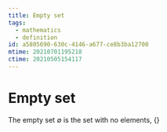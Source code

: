 ```yaml
---
title: Empty set
tags:
  - mathematics
  - definition
id: a5805690-630c-4146-a677-ce8b3ba12700
mtime: 20210701195218
ctime: 20210505154117
---
```


# Empty set

The empty set $\emptyset$ is the set with no elements, $\{\}$
